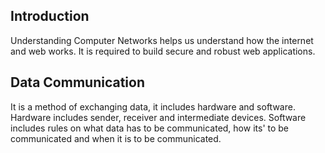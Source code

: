 ## Introduction 

Understanding Computer Networks helps us understand how the internet and web works. It is required to build secure and
robust web applications.

## Data Communication

It is a method of exchanging data, it includes hardware and software. Hardware includes sender, receiver and 
intermediate devices. Software includes rules on what data has to be communicated, how its' to be communicated 
and when it is to be communicated.